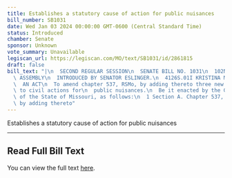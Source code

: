 ```yaml
---
title: Establishes a statutory cause of action for public nuisances
bill_number: SB1031
date: Wed Jan 03 2024 00:00:00 GMT-0600 (Central Standard Time)
status: Introduced
chamber: Senate
sponsor: Unknown
vote_summary: Unavailable
legiscan_url: https://legiscan.com/MO/text/SB1031/id/2861815
draft: false
bill_text: "|\n  SECOND REGULAR SESSION\n  SENATE BILL NO. 1031\n  102ND GENERA L\
  \ ASSEMBLY\n  INTRODUCED BY SENATOR ESLINGER.\n  4126S.01I KRISTINA MARTIN, Secretary\n\
  \  AN ACT\n  To amend chapter 537, RSMo, by adding thereto three new sections relating\
  \ to civil actions for\n  public nuisances.\n  Be it enacted by the General Assembly\
  \ of the State of Missouri, as follows:\n  1 Section A. Chapter 537, RSMo, is amended\
  \ by adding thereto"
---
```

Establishes a statutory cause of action for public nuisances

---

## Read Full Bill Text

You can view the full text [here](https://legiscan.com/MO/text/SB1031/id/2861815).
